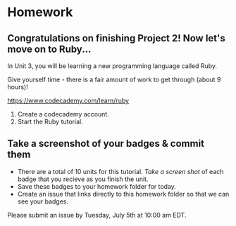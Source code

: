 # Homework

## Congratulations on finishing Project 2! Now let's move on to Ruby...

In Unit 3, you will be learning a new programming language called Ruby.

Give yourself time - there is a fair amount of work to get through (about 9 hours)!

https://www.codecademy.com/learn/ruby

1. Create a codecademy account.
2. Start the Ruby tutorial.

## Take a screenshot of your badges & commit them

- There are a total of 10 units for this tutorial. *Take a screen shot* of each badge that you recieve as you finish the unit.
- Save these badges to your homework folder for today.
- Create an issue that links directly to this homework folder so that we can see your badges.

Please submit an issue by Tuesday, July 5th at 10:00 am EDT.
